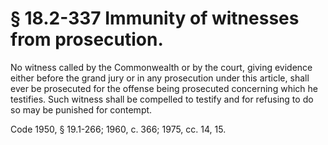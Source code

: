 # § 18.2-337 Immunity of witnesses from prosecution.

<p>No witness called by the Commonwealth or by the court, giving evidence either before the grand jury or in any prosecution under this article, shall ever be prosecuted for the offense being prosecuted concerning which he testifies. Such witness shall be compelled to testify and for refusing to do so may be punished for contempt.</p><p>Code 1950, § 19.1-266; 1960, c. 366; 1975, cc. 14, 15.</p>